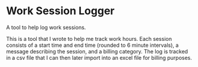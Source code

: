# Work Session Logger
A tool to help log work sessions.

This is a tool that I wrote to help me track work hours. Each session consists of a start time and end time (rounded to 6 minute intervals), a message describing the session, and a billing category. The log is tracked in a csv file that I can then later import into an excel file for billing purposes.
